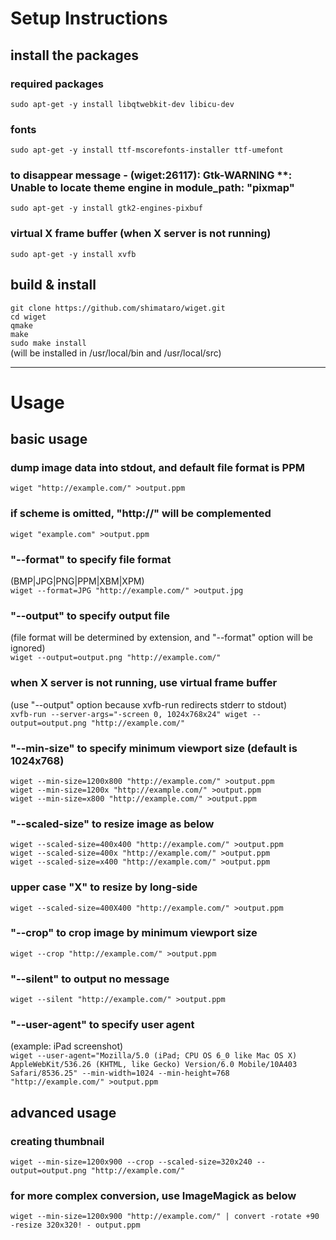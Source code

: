 # Setup Instructions

## install the packages

### required packages
`sudo apt-get -y install libqtwebkit-dev libicu-dev`  

### fonts
`sudo apt-get -y install ttf-mscorefonts-installer ttf-umefont`  

### to disappear message - (wiget:26117): Gtk-WARNING **: Unable to locate theme engine in module_path: "pixmap"
`sudo apt-get -y install gtk2-engines-pixbuf`

### virtual X frame buffer (when X server is not running)
`sudo apt-get -y install xvfb`  

## build & install
`git clone https://github.com/shimataro/wiget.git`  
`cd wiget`  
`qmake`  
`make`  
`sudo make install`  
(will be installed in /usr/local/bin and /usr/local/src)

---

# Usage

## basic usage

### dump image data into stdout, and default file format is PPM
`wiget "http://example.com/" >output.ppm`  

### if scheme is omitted, "http://" will be complemented
`wiget "example.com" >output.ppm`  

### "--format" to specify file format
(BMP|JPG|PNG|PPM|XBM|XPM)  
`wiget --format=JPG "http://example.com/" >output.jpg`  

### "--output" to specify output file
(file format will be determined by extension, and "--format" option will be ignored)  
`wiget --output=output.png "http://example.com/"`  

### when X server is not running, use virtual frame buffer
(use "--output" option because xvfb-run redirects stderr to stdout)  
`xvfb-run --server-args="-screen 0, 1024x768x24" wiget --output=output.png "http://example.com/"`  

### "--min-size" to specify minimum viewport size (default is 1024x768)
`wiget --min-size=1200x800 "http://example.com/" >output.ppm`  
`wiget --min-size=1200x "http://example.com/" >output.ppm`  
`wiget --min-size=x800 "http://example.com/" >output.ppm`  

### "--scaled-size" to resize image as below
`wiget --scaled-size=400x400 "http://example.com/" >output.ppm`  
`wiget --scaled-size=400x "http://example.com/" >output.ppm`  
`wiget --scaled-size=x400 "http://example.com/" >output.ppm`  

### upper case "X" to resize by long-side
`wiget --scaled-size=400X400 "http://example.com/" >output.ppm`  

### "--crop" to crop image by minimum viewport size
`wiget --crop "http://example.com/" >output.ppm`  

### "--silent" to output no message
`wiget --silent "http://example.com/" >output.ppm`  

### "--user-agent" to specify user agent
(example: iPad screenshot)  
`wiget --user-agent="Mozilla/5.0 (iPad; CPU OS 6_0 like Mac OS X) AppleWebKit/536.26 (KHTML, like Gecko) Version/6.0 Mobile/10A403 Safari/8536.25" --min-width=1024 --min-height=768 "http://example.com/" >output.ppm`  

## advanced usage

### creating thumbnail
`wiget --min-size=1200x900 --crop --scaled-size=320x240 --output=output.png "http://example.com/"`  

### for more complex conversion, use ImageMagick as below
`wiget --min-size=1200x900 "http://example.com/" | convert -rotate +90 -resize 320x320! - output.ppm`  
